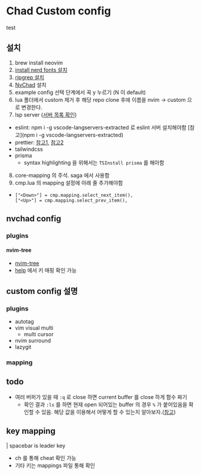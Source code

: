 # Chad Custom config

test

## 설치

1. brew install neovim
2. [install nerd fonts 설치](https://github.com/ryanoasis/nerd-fonts#option-4-homebrew-fonts)
3. [ripgrep 설치](https://github.com/BurntSushi/ripgrep)
4. [NvChad](https://nvchad.com/docs/quickstart/install) 설치
5. example config 선택 단계에서 꼭 y 누르기 (N 이 default)
6. lua 폴더에서 custom 제거 후 해당 repo clone 후에 이름을 nvim -> custom 으로 변경한다.
7. lsp server ([서버 목록 확인](doc/server_configurations.md))

- eslint: npm i -g vscode-langservers-extracted 로 eslint 서버 설치해야함 [참고](npm i -g vscode-langservers-extracted)
- prettier: [참고1](https://github.com/MunifTanjim/prettier.nvim), [참고2](https://github.com/fsouza/prettierd#installation-guide)
- tailwindcss
- prisma
  - syntax highlighting 을 위해서는 `TSInstall prisma` 를 해아함

8. core-mapping 의 <C-c> 주석. saga 에서 사용함
9. cmp.lua 의 mapping 설정에 아래 줄 추가해야함

- ```
  ["<Down>"] = cmp.mapping.select_next_item(),
  ["<Up>"] = cmp.mapping.select_prev_item(),
  ```

## nvchad config

### plugins

#### nvim-tree

- [nvim-tree](https://github.com/nvim-tree/nvim-tree.lua)
- [help](https://github.com/nvim-tree/nvim-tree.lua/blob/master/doc/nvim-tree-lua.txt) 에서 키 매핑 확인 가능

## custom config 설명

### plugins

- autotag
- vim visual multi
  - multi cursor
- nvim surround
- lazygit

### mapping

## todo

- 여러 버퍼가 있을 때 `:q` 로 close 하면 current buffer 를 close 하게 함수 짜기
  - 확인 결과 `:ls` 를 하면 현재 open 되어있는 buffer 의 경우 `%` 가 붙어있음을 확인할 수 있음. 해당 값을 이용해서 어떻게 할 수 있는지 알아보자.([참고](https://vi.stackexchange.com/a/5485))

## key mapping

| spacebar is leader key

- <leader>ch 를 통해 cheat 확인 가능
- 기타 키는 mappings 파일 통해 확인
